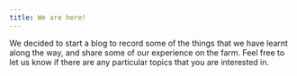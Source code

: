 ```yaml
---
title: We are here!
---
```

We decided to start a blog to record some of the things that we have learnt along the way, and share some of our experience on the farm. Feel free to let us know if there are any particular topics that you are interested in.
